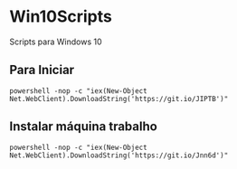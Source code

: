 # Win10Scripts
Scripts para Windows 10


## Para Iniciar
```
powershell -nop -c "iex(New-Object Net.WebClient).DownloadString('https://git.io/JIPTB')"
```

## Instalar máquina trabalho
```
powershell -nop -c "iex(New-Object Net.WebClient).DownloadString('https://git.io/Jnn6d')"
```
